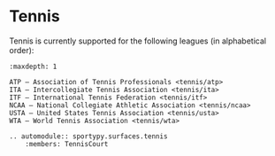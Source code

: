 # Tennis

Tennis is currently supported for the following leagues (in alphabetical order):

```{toctree}
:maxdepth: 1

ATP — Association of Tennis Professionals <tennis/atp>
ITA — Intercollegiate Tennis Association <tennis/ita>
ITF — International Tennis Federation <tennis/itf>
NCAA — National Collegiate Athletic Association <tennis/ncaa>
USTA — United States Tennis Association <tennis/usta>
WTA — World Tennis Association <tennis/wta>
```

```{eval-rst}
.. automodule:: sportypy.surfaces.tennis
    :members: TennisCourt
```
